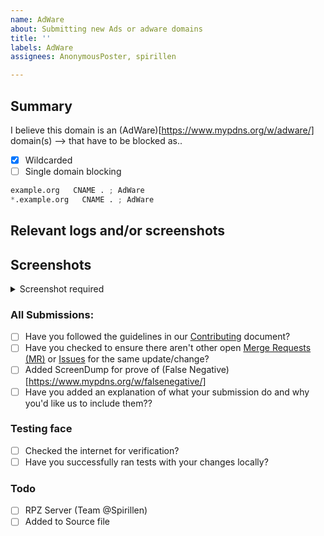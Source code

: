 ```yaml
---
name: AdWare
about: Submitting new Ads or adware domains
title: ''
labels: AdWare
assignees: AnonymousPoster, spirillen

---
```


## Summary

<!-- Keep any domains in back ticks `(`)` -->

I believe this domain is an (AdWare)[https://www.mypdns.org/w/adware/] domain(s) --> that have to be blocked as..

- [X] Wildcarded
- [ ] Single domain blocking

```python
example.org   CNAME . ; AdWare
*.example.org   CNAME . ; AdWare
```

## Relevant logs and/or screenshots

<!-- Paste any relevant logs - please use code blocks (```) to format 
console output, logs, and code as it's very hard to read otherwise. -->

## Screenshots

<details><Summary>Screenshot required</summary>



</details>

### All Submissions:
- [ ] Have you followed the guidelines in our [Contributing](CONTRIBUTING.md) document?
- [ ] Have you checked to ensure there aren't other open [Merge Requests (MR)](../merge_requests) or [Issues](https://www.mypdns.org/project/view/12/) for the same update/change?
- [ ] Added ScreenDump for prove of (False Negative)[https://www.mypdns.org/w/falsenegative/]
- [ ] Have you added an explanation of what your submission do and why you'd like us to include them??

### Testing face
- [ ] Checked the internet for verification?
- [ ] Have you successfully ran tests with your changes locally?

### Todo
- [ ] RPZ Server (Team @Spirillen)
- [ ] Added to Source file

